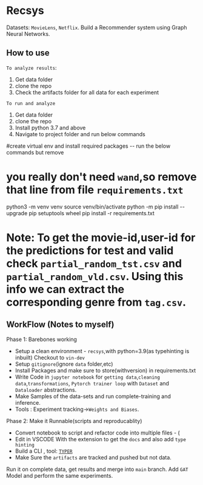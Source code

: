 # Recsys

Datasets: `MovieLens`, `Netflix`.
Build a Recommender system using Graph Neural Networks.


## How to use

`To analyze results`:
1. Get data folder
2. clone the repo
3. Check the artifacts folder for all data for each experiment

`To run and analyze`
1. Get data folder
2. clone the repo
3. Install python 3.7 and above
4. Navigate to project folder and run below commands

#create virtual env and install required packages -- run the below commands but remove 

# you really don't need `wand`,so remove that line from file `requirements.txt`

python3 -m venv venv
source venv/bin/activate
python -m pip install --upgrade pip setuptools wheel
pip install -r requirements.txt

# Note: To get the movie-id,user-id for the predictions for test and valid check `partial_random_tst.csv` and `partial_random_vld.csv`. Using this info we can extract the corresponding genre from `tag.csv`.




## WorkFlow (Notes to myself)


Phase 1: Barebones working
- Setup a clean environment - `recsys`,with python=3.9(as typehinting is inbuilt)
Checkout to `vin-dev`
- Setup `gitignore`(ignore `data` folder,etc)
- Install Packages and make sure to store(withversion) in requirements.txt
- Write Code in `jupyter notebook` for `getting data`,`cleaning data`,`transformations`, `Pytorch trainer loop` with `Dataset` and `Dataloader` abstractions.
- Make Samples of the data-sets and run complete-training and inference.
- Tools : Experiment tracking->`Weights and Biases`.

Phase 2: Make it Runnable(scripts and reproducablity)

- Convert notebook to script and refactor code into multiple files - (
- Edit in VSCODE With the extension to get the `docs` and also add `type hinting`
- Build a CLI , tool: [`TYPER`](https://typer.tiangolo.com)
- Make Sure the `artifacts` are tracked and pushed but not data.

Run it on complete data, get results and merge into `main` branch.
Add `GAT` Model and perform the same experiments.



